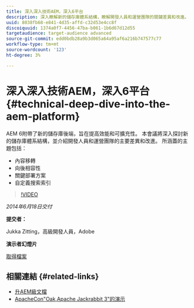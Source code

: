 ```yaml
---
title: 深入深入技術AEM，深入6平台
description: 深入瞭解新的儲存庫體系結構，瞭解開發人員和運營團隊的關鍵差異和改進。
uuid: 8038fb68-e841-4d35-affd-c32d53e4cc8f
discoiquuid: 1374a0f7-4456-47ba-b061-1b6d67d12d55
targetaudience: target-audience advanced
source-git-commit: edd0bdb28a9b3d065a64a95af6a216b747577c77
workflow-type: tm+mt
source-wordcount: '123'
ht-degree: 3%

---
```


# 深入深入技術AEM，深入6平台{#technical-deep-dive-into-the-aem-platform}

AEM 6附帶了新的儲存庫後端，旨在提高效能和可擴充性。 本會議將深入探討新的儲存庫體系結構，並介紹開發人員和運營團隊的主要差異和改進。 所涵蓋的主題包括：

* 內容移轉
* 向後相容性
* 關鍵部署方案
* 自定義搜索索引

>[!VIDEO](https://video.tv.adobe.com/v/19518/?quality=9)

*2014年6月18日交付*

**提交者：**

Jukka Zitting，高級開發人員，Adobe

**演示者幻燈片**

[取得檔案](assets/technical-deep-dive-of-the-aem-6-platform.pdf)

## 相關連結 {#related-links}

* [升AEM級文檔](http://docs.adobe.com/content/docs/en/aem/6-0/deploy/upgrade.html)
* [ApacheCon&quot;Oak,Apache Jackrabbit 3&quot;的演示](http://www.slideshare.net/jukka/oak-the-architecture-of-apache-jackrabbit-3)
